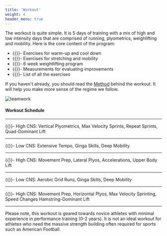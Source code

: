 ```yaml
---
title: 'Workout'
weight: 4
header_menu: true
---
```


The workout is quite simple.  It is 5 days of training with a mix of high and low intensity days that are comprised of running, plyometrics, weighlifting and mobility. Here is the core content of the program:

* {{<extlink text="Warm and Cool" href="https://overdog.nyc3.digitaloceanspaces.com/workout/warm-cool" >}}- Exercises for warm-up and cool down
* {{<extlink text="Stretching & Mobility" href="https://overdog.nyc3.digitaloceanspaces.com/workout/stretching" >}}- Exercises for stretching and mobility
* {{<extlink text="Weight Program" href="https://overdog.nyc3.digitaloceanspaces.com/workout/program" >}}- 6 week weightlifting program
* {{<extlink text="Testing Protocol" href="https://overdog.nyc3.digitaloceanspaces.com/workout/testing" >}}- Measurements for evaluating improvements
* {{<extlink text="Exercise Library" href="https://overdog.nyc3.digitaloceanspaces.com/workout/library" >}}- List of all the exercises
  
If you haven't already, you should read the [Method](method) behind the workout.  It will help you make more sense of the regime we follow. 

![teamwork](images/hi_low.png)
&nbsp;


#### Workout Schedule

---

{{<extlink text="Day 1 - Monday" href="https://overdog.nyc3.digitaloceanspaces.com/workout/day1" >}}- High CNS: Vertical Plyometrics, Max Velocity Sprints, Repeat Sprints, Quad-Dominant Lift

---

{{<extlink text="Day 2 - Tuesday" href="https://overdog.nyc3.digitaloceanspaces.com/workout/day2" >}}- Low CNS: Extensive Tempo, Ginga Skills, Deep Mobility

---

{{<extlink text="Day 3 - Wednesday" href="https://overdog.nyc3.digitaloceanspaces.com/workout/day3" >}}- High CNS: Movement Prep, Lateral Plyos, Accelerations, Upper Body Lift

---

{{<extlink text="Day 4 - Thursday" href="https://overdog.nyc3.digitaloceanspaces.com/workout/day4" >}}- Low CNS: Aerobic Grid Runs, Ginga Skills, Deep Mobility

---

{{<extlink text="Day 5 - Friday" href="https://overdog.nyc3.digitaloceanspaces.com/workout/day5" >}}- High CNS: Movement Prep, Horizontal Plyos, Max Velocity Sprinting, Speed Changes Hamstring-Dominant Lift

---

Please note, this workout is geared towards novice athletes with minimal experience in performance training (0-2 years).  It is not an ideal workout for athletes who need the massive strength building often required for sports such as American Football.














